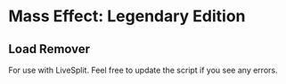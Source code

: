 # Mass Effect: Legendary Edition

## Load Remover
For use with LiveSplit. Feel free to update the script if you see any errors.